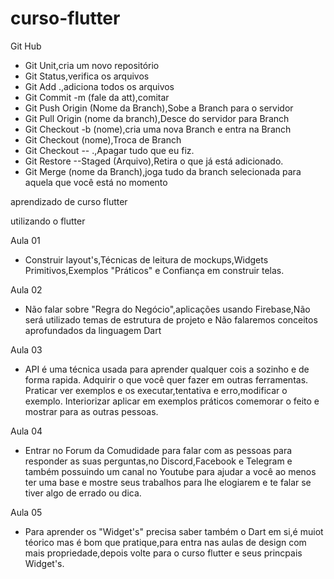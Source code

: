 # curso-flutter

Git Hub
 - Git Unit,cria um novo repositório 
 - Git Status,verifica os arquivos
 - Git Add .,adiciona todos os arquivos
 - Git Commit -m (fale da att),comitar
 - Git Push Origin (Nome da Branch),Sobe a Branch para o servidor
 - Git Pull Origin (nome da branch),Desce do servidor para Branch
 - Git Checkout -b (nome),cria uma nova Branch e entra na Branch
 - Git Checkout (nome),Troca de Branch 
 - Git Checkout -- .,Apagar tudo que eu fiz.
 - Git Restore --Staged (Arquivo),Retira o que já está adicionado.
 - Git Merge (nome da Branch),joga tudo da branch selecionada para aquela que você está no momento

aprendizado de curso flutter

utilizando o flutter

Aula 01
 - Construir layout's,Técnicas de leitura de mockups,Widgets Primitivos,Exemplos "Práticos" e Confiança em construir telas.

Aula 02
 - Não falar sobre "Regra do Negócio",aplicações usando Firebase,Não será utilizado temas de estrutura de projeto e Não falaremos conceitos aprofundados da linguagem Dart

Aula 03
 - API é uma técnica usada para aprender qualquer cois a sozinho e de forma rapida. Adquirir o que você quer fazer em outras ferramentas. Praticar ver exemplos e os executar,tentativa e erro,modificar o exemplo. Interiorizar aplicar em exemplos práticos comemorar o feito e mostrar para as outras pessoas.

Aula 04
 - Entrar no Forum da Comudidade para falar com as pessoas para responder as suas perguntas,no Discord,Facebook e Telegram e também possuindo um canal no Youtube para ajudar a você ao menos ter uma base e mostre seus trabalhos para lhe elogiarem e te falar se tiver algo de errado ou dica.

Aula 05
 - Para aprender os "Widget's" precisa saber também o Dart em si,é muiot téorico mas é bom que pratique,para entra nas aulas de design com mais propriedade,depois volte para o curso flutter e seus princpais Widget's.